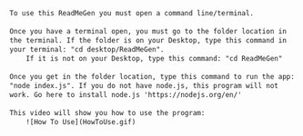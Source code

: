
	To use this ReadMeGen you must open a command line/terminal.

	Once you have a terminal open, you must go to the folder location in the terminal. If the folder is on your Desktop, type this command in your terminal: "cd desktop/ReadMeGen". 
		If it is not on your Desktop, type this command: "cd ReadMeGen"

	Once you get in the folder location, type this command to run the app: "node index.js". If you do not have node.js, this program will not work. Go here to install node.js 'https://nodejs.org/en/'
	
	This video will show you how to use the program:
		![How To Use](HowToUse.gif)
